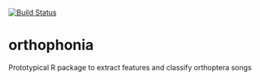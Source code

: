 
[![Build Status](https://travis-ci.org/bioacoustica/orthophonia.svg?branch=master)](https://travis-ci.org/bioacoustica/orthophonia)

# orthophonia
Prototypical R package to extract features and classify orthoptera songs 


